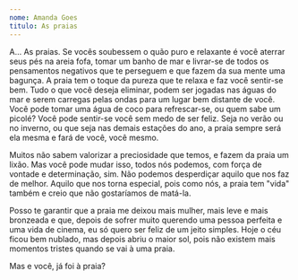 ```yaml
---
nome: Amanda Goes
titulo: As praias
---
```


A... As praias. Se vocês soubessem o quão puro e relaxante é você aterrar seus pés na areia fofa, tomar um banho de mar e livrar-se de todos os pensamentos negativos que te perseguem e que fazem da sua mente uma bagunça. A praia tem o toque da pureza que te relaxa e faz você sentir-se bem. Tudo o que você deseja eliminar, podem ser jogadas nas águas do mar e serem carregas pelas ondas para um lugar bem distante de você. Você pode tomar uma água de coco para refrescar-se, ou quem sabe um picolé? Você pode sentir-se você sem medo de ser feliz. Seja no verão ou no inverno, ou que seja nas demais estações do ano, a praia sempre será ela mesma e fará de você, você mesmo.

Muitos não sabem valorizar a preciosidade que temos, e fazem da praia um lixão. Mas você pode mudar isso, todos nós podemos, com força de vontade e determinação, sim. Não podemos desperdiçar aquilo que nos faz de melhor. Aquilo que nos torna especial, pois como nós, a praia tem "vida" também e creio que não gostaríamos de matá-la.

Posso te garantir que a praia me deixou mais mulher, mais leve e mais bronzeada e que, depois de sofrer muito querendo uma pessoa perfeita e uma vida de cinema, eu só quero ser feliz de um jeito simples. Hoje o céu ficou bem nublado, mas depois abriu o maior sol, pois não existem mais momentos tristes quando se vai à uma praia.

Mas e você, já foi à praia?

